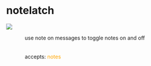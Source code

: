 
<a name=notelatch></a><br>
# <b>notelatch</b>
<img src="https://www.bespokesynth.com/docs/screenshots/notelatch.png"><br>
<div style="display:inline-block;margin-left:50px;">
use note on messages to toggle notes on and off<br/><br/>
<br>accepts: <font color=orange>notes</font> <br></div>
